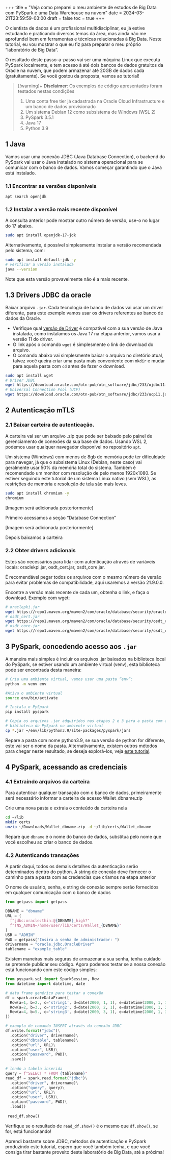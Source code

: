 +++
title = "Veja como preparei o meu ambiente de estudos de Big Data com PySpark e uma Data Warehouse na nuvem"
date = 2024-03-21T23:59:59-03:00
draft = false
toc = true
+++


O cientista de dados é um profissional multidisciplinar, eu já estive estudando e praticando diversos temas da área, mas ainda não me aprofundei bem em ferramentas e técnicas relacionadas à Big Data. Neste tutorial, eu vou mostrar o que eu fiz para preparar o meu próprio “laboratório de Big Data”.

O resultado deste passo-a-passo vai ser uma máquina Linux que executa PySpark localmente, e tem acesso à até dois bancos de dados gratuitos da Oracle na nuvem, que podem armazenar até 20GB de dados cada (gratuitamente). Se você gostou da proposta, vamos ao tutorial!

> [!warning]+ **Disclaimer**: Os exemplos de código apresentados foram testados nestas condições
>
> 1. Uma conta free tier já cadastrada na Oracle Cloud Infrastructure e um banco de dados provisionado
> 2. Um sistema Debian 12 como subsistema de Windows (WSL 2)
> 3. PySpark 3.5.1
> 4. Java 17
> 5. Python 3.9

## 1 Java

Vamos usar uma conexão JDBC (Java Database Connection), o backend do PySpark vai usar o Java instalado no sistema operacional para se comunicar com o banco de dados. Vamos começar garantindo que o Java está instalado.

### 1.1 Encontrar as versões disponíveis

```
apt search openjdk
```

### 1.2 Instalar a versão mais recente disponível

A consulta anterior pode mostrar outro número de versão, use-o no lugar do 17 abaixo.

```bash
sudo apt install openjdk-17-jdk
```

Alternativamente, é possível simplesmente instalar a versão recomendada pelo sistema, com:

```bash
sudo apt install default-jdk -y
# verificar a versão instalada
java --version
```

Note que esta versão provavelmente não é a mais recente.

## 1.3 Drivers JDBC da oracle

Baixar arquivo `.jar`. Cada tecnologia de banco de dados vai usar um driver diferente, para este exemplo vamos usar os drivers referentes ao banco de dados da Oracle.

- Verifique qual [versão de Driver](https://www.oracle.com/database/technologies/appdev/jdbc-downloads.html) é compatível com a sua versão de Java instalada, como instalamos os Java 17 na etapa anterior, vamos usar a versão 11 do driver.
- O link após o comando `wget` é simplesmente o link de download do arquivo.
- O comando abaixo vai simplesmente baixar o arquivo no diretório atual, talvez você queira criar uma pasta mais conveniente com `mkdir` e mudar para aquela pasta com `cd` antes de fazer o download.

```bash
sudo apt install wget
# Driver JDBC
wget https://download.oracle.com/otn-pub/otn_software/jdbc/233/ojdbc11.jar
# Universal Connection Pool (UCP)
wget https://download.oracle.com/otn-pub/otn_software/jdbc/233/ucp11.jar
```

## 2 Autenticação mTLS

### 2.1 Baixar carteira de autenticação.

A carteira vai ser um arquivo .zip que pode ser baixado pelo painel de gerenciamento de conexões da sua base de dados. Usando WSL 2, podemos usar qualquer navegador disponível no repositório `apt`.

Um sistema (Windows) com menos de 8gb de memória pode ter dificuldade para navegar, já que o subsistema Linux (Debian, neste caso) vai geralmente usar 50% da memória total do sistema. Também é recomendado um monitor com resolução de pelo menos 1920x1080. Se estiver seguindo este tutorial de um sistema Linux nativo (sem WSL), as restrições de memória e resolução de tela são mais leves.

```bash
sudo apt install chromium -y
chromium
```

[Imagem será adicionada posteriormente]

Primeiro acessamos a seção “Database Connection”

[Imagem será adicionada posteriormente]

Depois baixamos a carteira

### 2.2 Obter drivers adicionais

Estes são necessários para lidar com autenticação através de variáveis locais: oraclekpi.jar, osdt_cert.jar, osdt_core.jar.

É recomendável pegar todos os arquivos com o mesmo número de versão para evitar problemas de compatibilidade, aqui usaremos a versão 21.9.0.0.

Encontre a versão mais recente de cada um, obtenha o link, e faça o download. Exemplo com wget:

```bash
# oraclepki.jar
wget https://repo1.maven.org/maven2/com/oracle/database/security/oraclepki/21.9.0.0/oraclepki-21.9.0.0.jar
# osdt_cert.jar
wget https://repo1.maven.org/maven2/com/oracle/database/security/osdt_cert/21.9.0.0/osdt_cert-21.9.0.0.jar
# osdt_core.jar
wget https://repo1.maven.org/maven2/com/oracle/database/security/osdt_core/21.9.0.0/osdt_core-21.9.0.0.jar
```

## 3 PySpark, concedendo acesso aos `.jar`

A maneira mais simples é incluir os arquivos .jar baixados na biblioteca local do PySpark, se estiver usando um ambiente virtual (venv), esta biblioteca pode ser encontrada desta maneira:

```bash
# Cria uma ambiente virtual, vamos usar uma pasta “env”:
python -m venv env

#Ativa o ambiente virtual
source env/bin/activate

# Instala o PySpark
pip install pyspark

# Copia os arquivos .jar adquiridos nas etapas 2 e 3 para a pasta com a
# biblioteca do PySpark no ambiente virtual
cp *.jar ~/env/lib/python3.9/site-packages/pyspark/jars
```

Repare a pasta com nome python3.9, se sua versão de python for diferente, este vai ser o nome da pasta. Alternativamente, existem outros métodos para chegar neste resultado, se deseja explorá-los, veja [este tutorial](https://sparkbyexamples.com/pyspark/how-to-add-multiple-jars-to-pyspark/).

## 4 PySpark, acessando as credenciais

### 4.1 Extraindo arquivos da carteira

Para autenticar qualquer transação com o banco de dados, primeiramente será necessário informar a carteira de acesso Wallet_dbname.zip

Crie uma nova pasta e extraia o conteúdo da carteira nela

```bash
cd ~/lib
mkdir certs
unzip ~/Downloads/Wallet_dbname.zip -d ~/lib/certs/Wallet_dbname
```

Repare que `dbname` é o nome do banco de dados, substitua pelo nome que você escolheu ao criar o banco de dados.

### 4.2 Autenticando transações

A partir daqui, todos os demais detalhes da autenticação serão determinados dentro do python. A string de conexão deve fornecer o caminho para a pasta com as credencias que criamos na etapa anterior

O nome de usuário, senha, e string de conexão sempre serão fornecidos em qualquer comunicação com o banco de dados

```python
from getpass import getpass

DBNAME = "dbname"
URL = (
  f"jdbc:oracle:thin:@{DBNAME}_high?"
  f"TNS_ADMIN=/home/user/lib/certs/Wallet_{DBNAME}"
)
USR = "ADMIN"
PWD = getpass("Insira a senha de administrador: ")
drivername = "oracle.jdbc.OracleDriver"
tablename = "example_table"
```

Existem maneiras mais seguras de armazenar a sua senha, tenha cuidado se pretende publicar seu código. Agora podemos testar se a nossa conexão está funcionando com este código simples:

```python
from pyspark.sql import SparkSession, Row
from datetime import datetime, date

# data frame genérico para testar a conexão
df = spark.createDataFrame([
  Row(a=1, b=2., c='string1', d=date(2000, 1, 1), e=datetime(2000, 1, 1, 12, 0)),
  Row(a=2, b=3., c='string2', d=date(2000, 2, 1), e=datetime(2000, 1, 2, 12, 0)),
  Row(a=4, b=5., c='string3', d=date(2000, 3, 1), e=datetime(2000, 1, 3, 12, 0))
])

# exemplo de comando INSERT através da conexão JDBC
df.write.format("jdbc")\
  .option("driver", drivername)\
  .option("dbtable", tablename)\
  .option("url", URL)\
  .option("user", USR)\
  .option("password", PWD)\
  .save()
 
# lendo a tabela inserida
query = f"SELECT * FROM {tablename}"
read_df = spark.read.format("jdbc")\
  .option("driver", drivername)\
  .option("query", query)\
  .option("url", URL)\
  .option("user", USR)\
  .option("password", PWD)\
  .load()
 
 read_df.show()
```

Verifique se o resultado de `read_df.show()` é o mesmo que `df.show()`, se for, está funcionando!

Aprendi bastante sobre JDBC, métodos de autenticação e PySpark produzindo este tutorial, espero que você também tenha, e que você consiga tirar bastante proveito deste laboratório de Big Data, até a próxima!

